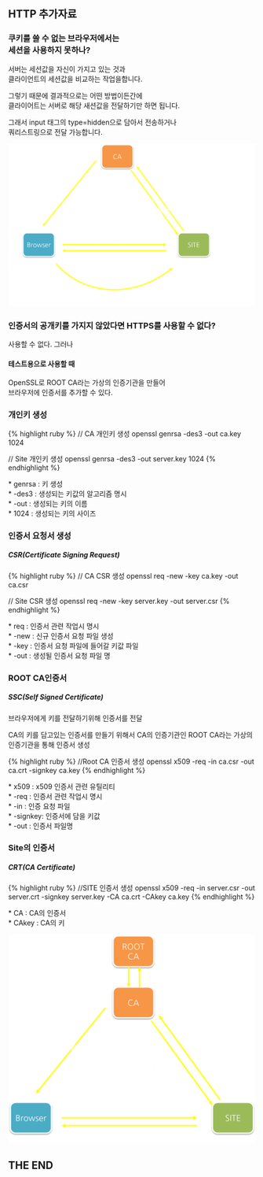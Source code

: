 <html lang="en">
<head>
  <meta charset="utf-8">
  <title>HTTP SPEC</title>
  <link rel="stylesheet" href="/css/reveal.css">
  <link rel="stylesheet" href="/css/theme/moon.css" id="theme">
  <!-- <link rel="stylesheet" href="/css/custome/2015-03-17.css"> -->
  <!--[if lt IE 9]>
	<script src="lib/js/html5shiv.js"></script>
	<![endif]-->
</head>
<body>
  <div class="reveal">
    <div class="slides">
      <section>      
      	<h1>HTTP 추가자료</h1>
      </section>	
			<section>
				<h3>쿠키를 쓸 수 없는 브라우저에서는<br>세션을 사용하지 못하나?</h3>				
				<p>서버는 세션값을 자신이 가지고 있는 것과<br>클라이언트의 세션값을 비교하는 작업을합니다.</p>
				<p>그렇기 때문에 결과적으로는 어떤 방법이든간에<br>클라이어트는 서버로 해당 새션값을 전달하기만 하면 됩니다.</p>
				<p>그래서 input 태그의 type=hidden으로 담아서 전송하거나<br>쿼리스트링으로 전달 가능합니다.</p>
			</section>
     	<section>
					<img src="/images/2015-03-17/5.png" style="width: 800px; background: none; border: none;">
			</section>
			<section>
        <section>
				<h3>인증서의 공개키를 가지지 않았다면 HTTPS를 사용할 수 없다?</h3>
				<p>사용할 수 없다. 그러나</p>
				<h4>테스트용으로 사용할 때</h4>
				<p>OpenSSL로 ROOT CA라는 가상의 인증기관을 만들어<br>브라우저에 인증서를 추가할 수 있다.</p>
        </section>
        <section>
          <h3>개인키 생성</h3>
{% highlight ruby %}
// CA 개인키 생성
openssl genrsa -des3 -out ca.key 1024

// Site 개인키 생성
openssl genrsa -des3 -out server.key 1024
{% endhighlight %}
          <p style="text-align: left;">
          * genrsa : 키 생성<br>
          * -des3 : 생성되는 키값의 알고리즘 명시<br>
          * -out : 생성되는 키의 이름<br>
          * 1024 : 생성되는 키의 사이즈<br>
          </p>
        </section>
        <section>
          <h3>인증서 요청서 생성</h3>
          <h5>CSR(Certificate Signing Request)</h5>
{% highlight ruby %}
// CA CSR 생성
openssl req -new -key ca.key -out ca.csr

// Site CSR 생성
openssl req -new -key server.key -out server.csr
{% endhighlight %}
          <p style="text-align: left;">
          * req : 인증서 관련 작업시 명시<br>
          * -new : 신규 인증서 요청 파일 생성<br>
          * -key : 인증서 요청 파일에 들어갈 키값 파일<br>
          * -out : 생성될 인증서 요청 파일 명<br>
          </p>
        </section>
        <section>
          <h3>ROOT CA인증서</h3>
          <h5>SSC(Self Signed Certificate)</h5>
          <p>브라우저에게 키를 전달하기위해 인증서를 전달</p>
          <p>CA의 키를 담고있는 인증서를 만들기 위해서 CA의 인증기관인 ROOT CA라는 가상의 인증기관을 통해 인증서 생성</p>
{% highlight ruby %}
//Root CA 인증서 생성 
openssl x509 -req -in ca.csr -out ca.crt -signkey ca.key 
{% endhighlight %}
          <p style="text-align: left;">
          * x509 : x509 인증서 관련 유틸리티<br>
          * -req : 인증서 관련 작업시 명시<br>
          * -in : 인증 요청 파일<br>
          * -signkey: 인증서에 담을 키값<br>
          * -out : 인증서 파일명<br>
          </p>
        </section>
        <section>
          <h3>Site의 인증서</h3>
          <h5>CRT(CA Certificate)</h5>
{% highlight ruby %}
//SITE 인증서 생성 
openssl x509 -req -in server.csr -out server.crt -signkey server.key -CA ca.crt -CAkey ca.key
{% endhighlight %}
          <p style="text-align: left;">
          * CA : CA의 인증서<br>
          * CAkey : CA의 키
          </p>
        </section>
        <section>
          <img src="/images/2015-03-17/6.png" style="width: 800px; background: none; border: none;">
        </section>
			</section>
      <section style="text-align: left;">
        <h1>THE END</h1>
      </section>
    </div>
  </div>
  <script src="/js/jquery-1.11.1.min.js"></script>
  <script src="/lib/js/head.min.js"></script>
  <script src="/js/reveal.js"></script>
  <script>
  Reveal.initialize({
    controls: true,
    progress: true,    
    slideNumber: true,
    // center: false,
    width: 960,
    height: 700,
    fragments: true,
    top: 0
  });
  </script>
</body>

</html>
